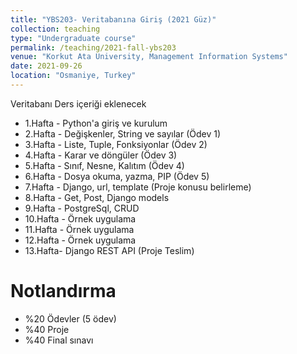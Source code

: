 ```yaml
---
title: "YBS203- Veritabanına Giriş (2021 Güz)"
collection: teaching
type: "Undergraduate course"
permalink: /teaching/2021-fall-ybs203
venue: "Korkut Ata University, Management Information Systems"
date: 2021-09-26
location: "Osmaniye, Turkey"
---
```


Veritabanı Ders içeriği eklenecek

* 1.Hafta - Python'a giriş ve kurulum
* 2.Hafta - Değişkenler, String ve sayılar (Ödev 1)
* 3.Hafta - Liste, Tuple, Fonksiyonlar (Ödev 2)
* 4.Hafta - Karar ve döngüler (Ödev 3)
* 5.Hafta - Sınıf, Nesne, Kalıtım (Ödev 4)
* 6.Hafta - Dosya okuma, yazma, PIP (Ödev 5)
* 7.Hafta - Django, url, template (Proje konusu belirleme)
* 8.Hafta - Get, Post, Django models
* 9.Hafta - PostgreSql, CRUD
* 10.Hafta - Örnek uygulama
* 11.Hafta - Örnek uygulama
* 12.Hafta - Örnek uygulama
* 13.Hafta- Django REST API (Proje Teslim)

Notlandırma
======
* %20 Ödevler (5 ödev)
* %40 Proje
* %40 Final sınavı 
